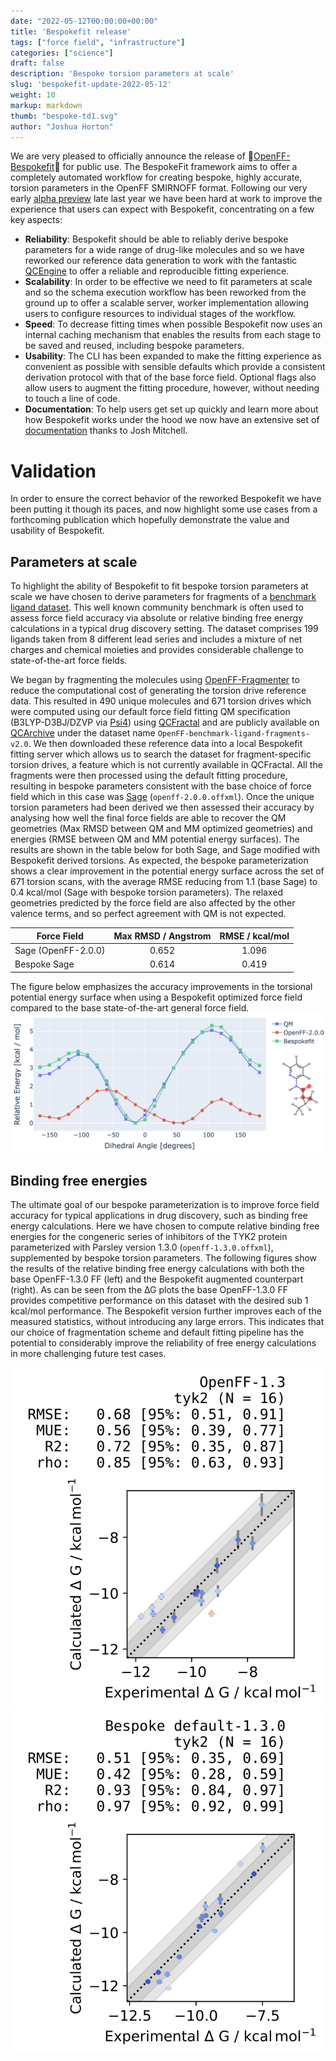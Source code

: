 ```yaml
---
date: "2022-05-12T00:00:00+00:00"
title: 'Bespokefit release'
tags: ["force field", "infrastructure"]
categories: ["science"]
draft: false
description: 'Bespoke torsion parameters at scale'
slug: 'bespokefit-update-2022-05-12'
weight: 10
markup: markdown
thumb: "bespoke-td1.svg"
author: "Joshua Horton"
---
```


We are very pleased to officially announce the release of :tada:[OpenFF-Bespokefit](https://github.com/openforcefield/openff-bespokefit):tada: for public use. The BespokeFit framework aims to offer a completely automated workflow for creating bespoke, highly accurate, torsion parameters in the OpenFF SMIRNOFF format. Following our very early
[alpha preview](https://openforcefield.org/community/news/science-updates/bespokefit-update-2021-10-20/) late last year we have been hard at work to improve the experience that users can expect with Bespokefit, concentrating on a few key aspects:
- **Reliability**: Bespokefit should be able to reliably derive bespoke parameters for a wide range of drug-like molecules and so we have reworked our reference data generation to work with the fantastic [QCEngine](https://github.com/MolSSI/QCEngine) to offer a reliable and reproducible fitting experience. 
- **Scalability**: In order to be effective we need to fit parameters at scale and so the schema execution workflow has been reworked from the ground up to offer a scalable server, worker implementation allowing users to configure resources to individual stages of the workflow.
- **Speed**: To decrease fitting times when possible Bespokefit now uses an internal caching mechanism that enables the results from each stage to be saved and reused, including bespoke parameters.
- **Usability**: The CLI has been expanded to make the fitting experience as convenient as possible with sensible defaults which provide a consistent derivation protocol with that of the base force field. Optional flags also allow users to augment the fitting procedure, however, without needing to touch a line of code.
- **Documentation**: To help users get set up quickly and learn more about how Bespokefit works under the hood we now have an extensive set of [documentation](https://docs.openforcefield.org/projects/bespokefit/en/latest/) thanks to Josh Mitchell.

# Validation

In order to ensure the correct behavior of the reworked Bespokefit we have been putting it though its paces, and now highlight some use cases from a forthcoming publication which hopefully demonstrate the value and usability of Bespokefit. 

## Parameters at scale
To highlight the ability of Bespokefit to fit bespoke torsion parameters at scale we have chosen to derive parameters for 
fragments of a [benchmark ligand dataset](https://doi.org/10.1021/ja512751q). This well known community benchmark is often used 
to assess force field accuracy via absolute or relative binding free energy calculations in a typical drug discovery setting. 
The dataset comprises 199 ligands taken from 8 different lead series and includes a mixture of net charges and chemical 
moieties and provides considerable challenge to state-of-the-art force fields. 

We began by fragmenting the molecules using 
[OpenFF-Fragmenter](https://github.com/openforcefield/openff-fragmenter) to reduce the computational cost of generating 
the torsion drive reference data. This resulted in 490 unique molecules and 
671 torsion drives which were computed using our default force field fitting QM specification (B3LYP-D3BJ/DZVP via [Psi4](https://psicode.org/)) 
using [QCFractal](https://github.com/MolSSI/QCFractal) and are publicly available on [QCArchive](https://qcarchive.molssi.org/)
under the dataset name ``OpenFF-benchmark-ligand-fragments-v2.0``. We then downloaded these reference data into a local 
Bespokefit fitting server which allows us to search the dataset for fragment-specific torsion drives, a feature which is not 
currently available in QCFractal. All the fragments were then processed using the default fitting procedure, resulting in 
bespoke parameters consistent with the base choice of force field which in this case was 
[Sage](https://openforcefield.org/force-fields/force-fields/) (`openff-2.0.0.offxml`). 
Once the unique torsion parameters had been derived we then assessed their accuracy by analysing how well the final force fields
are able to recover the QM geometries (Max RMSD between QM and MM optimized geometries) and energies (RMSE between QM and MM potential energy surfaces). The results are shown in the table below for both Sage, and Sage modified with 
Bespokefit derived torsions. As expected, the bespoke parameterization shows a clear improvement in the potential energy surface across the 
set of 671 torsion scans, with the average RMSE reducing from 1.1 (base Sage) to 0.4 kcal/mol (Sage with bespoke torsion parameters). 
The relaxed geometries predicted by the force field are also affected by the other valence terms, and so perfect agreement 
with QM is not expected.

| Force Field         | Max RMSD / Angstrom | RMSE / kcal/mol |
|---------------------|:-------------------:|:---------------:|
| Sage (OpenFF-2.0.0) |        0.652        |      1.096      |
| Bespoke Sage        |        0.614        |      0.419      |

The figure below emphasizes the accuracy improvements in the torsional potential energy surface when using a Bespokefit optimized force field 
compared to the base state-of-the-art general force field.
![bespoke-td-example](bespoke-td1.svg "Bespoke torsion drive example")

## Binding free energies
The ultimate goal of our bespoke parameterization is to improve force field accuracy for typical applications in drug discovery, such as 
binding free energy calculations.
Here we have chosen to compute relative binding free energies for the congeneric series of inhibitors 
of the TYK2 protein parameterized with Parsley version 1.3.0 (`openff-1.3.0.offxml`), supplemented by bespoke torsion parameters. 
The following figures show the results of the relative binding free energy calculations with both the base OpenFF-1.3.0 FF (left)
and the Bespokefit augmented counterpart (right). As can be seen from the ∆G plots the base OpenFF-1.3.0 FF provides competitive 
performance on this dataset with the desired sub 1 kcal/mol performance. The Bespokefit version further
improves each of the measured statistics, without introducing any large errors. This indicates that our choice of fragmentation scheme
and default fitting pipeline has the potential to considerably improve the reliability of free energy calculations in more
challenging future test cases.

![openff-1.3.0](tyk2-openff.1.3-DG.svg "Openff-1.3.0")
![Bespokefit-default](tyk2-bespokefit-default-1.3-DG.svg "Bespokefit-default-1.3.0")